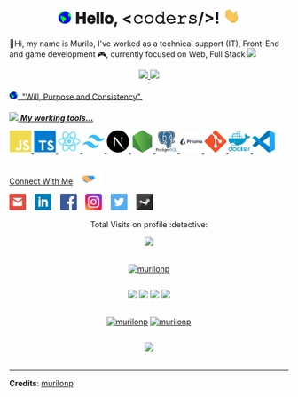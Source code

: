 <h1 align="center">
  <a target="_blank">
    <img src="https://github.com/murilonp/murilonp/blob/main/GIF/Earth.gif" width="24px" style="max-width:100%;">
  </a>
  𝐇𝐞𝐥𝐥𝐨, &lt;𝚌𝚘𝚍𝚎𝚛𝚜/&gt;!
  <a target="_blank">
    <img src="https://github.com/murilonp/murilonp/blob/main/GIF/Hi.gif" width="30px" />
  </a>
</h1>

📌Hi, my name is Murilo, I've worked as a technical support (IT), Front-End and game development 🎮, currently focused on Web, Full Stack <img src = "https://media2.giphy.com/media/QssGEmpkyEOhBCb7e1/giphy.gif?cid=ecf05e47a0n3gi1bfqntqmob8g9aid1oyj2wr3ds3mg700bl&rid=giphy.gif" width = 16px>
  
<div align="center">
  <a href="https://github.com/murilonp">
  <img height="180em" src="https://github-readme-stats.vercel.app/api?username=murilonp&show_icons=true&border_color=61FFCA&title_color=61FFCA&amp&icon_color=61FFCA&amp&text_color=A277FF&amp&bg_color=15141B&include_all_commits=true&count_private=true">
  <img height="180em" src="https://github-readme-stats.vercel.app/api/top-langs/?username=murilonp&layout=compact&langs_count=6&text_color=A394F0&bg_color=15141B&title_color=61FFCA&border_color=61FFCA">
</div>

####

<div>
  <img src="https://github.com/murilonp/murilonp/blob/main/GIF/Earth.gif" width="15px" style="max-width:100%;">
  &nbsp;"Will, Purpose and Consistency".
</div>

####
  
<img src="https://media.giphy.com/media/iY8CRBdQXODJSCERIr/giphy.gif" width="30px">&nbsp;***My working tools...***
  
<div style="display: inline_block">
  <code><img alt="Murilo-Js" height="40" width="40" src="https://raw.githubusercontent.com/devicons/devicon/master/icons/javascript/javascript-plain.svg"></code>
  <code><img alt="Murilo-Ts" height="40" width="40" src="https://raw.githubusercontent.com/devicons/devicon/master/icons/typescript/typescript-plain.svg"></code>
  <code><img alt="Murilo-React" height="40" width="40" src="https://raw.githubusercontent.com/devicons/devicon/master/icons/react/react-original.svg"></code>
  <code><img alt="Murilo-tailwindcss" height="40" width="40" src="https://raw.githubusercontent.com/devicons/devicon/master/icons/tailwindcss/tailwindcss-original.svg"></code>
  <code><img alt="Murilo-Nextjs" height="40" width="40" src="https://raw.githubusercontent.com/devicons/devicon/master/icons/nextjs/nextjs-original.svg"></code>
  <code><img alt="Murilo-Nodejs" height="40" width="40" src="https://raw.githubusercontent.com/devicons/devicon/master/icons/nodejs/nodejs-original.svg"></code>
  <code><img alt="Murilo-Postgresql" height="40" width="40" src="https://raw.githubusercontent.com/devicons/devicon/master/icons/postgresql/postgresql-original-wordmark.svg"></code>
  <code><img alt="Murilo-Prisma" height="40" width="40" src="https://raw.githubusercontent.com/devicons/devicon/master/icons/prisma/prisma-original-wordmark.svg"></code>
  <code><img alt="Murilo-Git" height="40" width="40" src="https://raw.githubusercontent.com/devicons/devicon/master/icons/git/git-original.svg"></code>
  <code><img alt="Murilo-Docker" height="40" width="40" src="https://raw.githubusercontent.com/devicons/devicon/master/icons/docker/docker-plain-wordmark.svg"></code>
  <code><img alt="Murilo-VSCode" height="40" width="40" src="https://raw.githubusercontent.com/devicons/devicon/master/icons/vscode/vscode-original.svg"></code>
</div>
  
##
  
Connect With Me<img src="https://github.com/murilonp/murilonp/blob/main/GIF/Handshake.gif" height="25px" style="max-width:100%;">
  
<div style="display: inline_block">
  <a href = "mailto:murilloprado457@gmail.com"><code><img height="30" src="https://raw.githubusercontent.com/murilonp/murilonp/main/SVG/gmail3.svg" target="_blank"></code><a/>
  &nbsp;&nbsp;
  <a href = "https://www.linkedin.com/in/murilo-prado-473162205"><code><img height="30" src="https://raw.githubusercontent.com/murilonp/murilonp/main/SVG/linkedin3.svg" target="_blank"></code><a/>
  &nbsp;&nbsp;
  <a href = "https://www.facebook.com/murilo.prado.73"><code><img height="30" src="https://raw.githubusercontent.com/murilonp/murilonp/main/SVG/facebook.svg" target="_blank"></code><a/>
  &nbsp;&nbsp;
  <a href = "https://www.instagram.com/murilloprado_"><code><img height="30" src="https://raw.githubusercontent.com/murilonp/murilonp/main/SVG/instagram3.svg" target="_blank"></code><a/>
  &nbsp;&nbsp;
  <a href = "#"><code><img height="30" src="https://raw.githubusercontent.com/murilonp/murilonp/main/SVG/twitter2.svg" target="_blank"></code><a/>
  &nbsp;&nbsp;
  <a href = "https://steamcommunity.com/profiles/76561198293528191/"><code><img height="30" src="https://github.com/murilonp/murilonp/blob/main/SVG/steam4.svg" target="_blank"></code><a/>
  &nbsp;&nbsp;
</div>

    
<p align="center"> 
  Total Visits on profile :detective: <br>
</p>
    
<p align="center"> 
   <img src="https://profile-counter.glitch.me/murilonp/count.svg">
</p>

##

<p align="center"> <a href="https://github.com/ryo-ma/github-profile-trophy"><img src="https://github-profile-trophy.vercel.app/?username=murilonp&theme=darkhub&column=6" alt="murilonp" /></a> </p>
    
##
    
<div align="center">
  <a href="https://github.com/murilonp/api-solid-nodejs"><img height="120em" src="https://github-readme-stats.vercel.app/api/pin/?username=murilonp&repo=api-solid-nodejs&text_color=A394F0&bg_color=15141B&title_color=61FFCA&border_color=61FFCA"></a>
  <a href="https://github.com/murilonp/api-restful-ts"><img height="120em" src="https://github-readme-stats.vercel.app/api/pin/?username=murilonp&repo=api-restful-ts&text_color=A394F0&bg_color=15141B&title_color=61FFCA&border_color=61FFCA"></a>
  <a href="https://github.com/murilonp/todo-list-react"><img height="120em" src="https://github-readme-stats.vercel.app/api/pin/?username=murilonp&repo=todo-list-react&text_color=A394F0&bg_color=15141B&title_color=61FFCA&border_color=61FFCA"></a>
  <a href="https://github.com/murilonp/api-RESTful-node"><img height="120em" src="https://github-readme-stats.vercel.app/api/pin/?username=murilonp&repo=api-RESTful-node&text_color=A394F0&bg_color=15141B&title_color=61FFCA&border_color=61FFCA"></a>
</div>
    
##

<div align="center">
  <a href="https://github.com/murilonp">
  <img src="https://github-profile-summary-cards.vercel.app/api/cards/profile-details?username=murilonp&theme=github_dark&hide_border=true" height="160em" alt="murilonp"/></a>
  <a href="https://github.com/murilonp">
  <img src="http://github-profile-summary-cards.vercel.app/api/cards/productive-time?username=vn7n24fzkq&theme=github_dark&utcOffset=8" height="160em" alt="murilonp"/></a>
</div>

##

<div align="center">
  <img src="https://github-readme-streak-stats.herokuapp.com?user=murilonp&theme=dracula&border_radius=4.6&stroke=A394F0&ring=A394F0&background=15141B&fire=61FFCA&border=61FFCA&currStreakNum=A394F0&sideNums=A394F0&currStreakLabel=A394F0&sideLabels=A394F0&dates=61FFCA">
</div>
<br/>
    
-----
**Credits**: [murilonp](https://github.com/murilonp)
